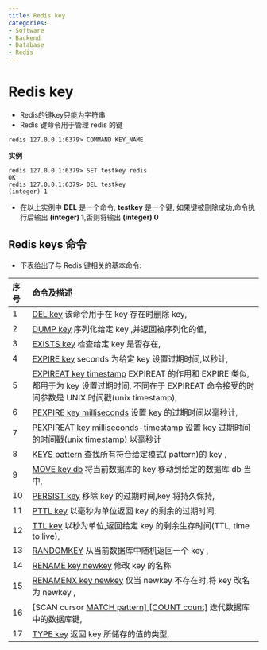 ```yaml
---
title: Redis key
categories:
- Software
- Backend
- Database
- Redis
---
```

# Redis key

- Redis的键key只能为字符串
- Redis 键命令用于管理 redis 的键

```
redis 127.0.0.1:6379> COMMAND KEY_NAME
```

**实例**

```
redis 127.0.0.1:6379> SET testkey redis
OK
redis 127.0.0.1:6379> DEL testkey
(integer) 1
```

- 在以上实例中 **DEL** 是一个命令, **testkey** 是一个键, 如果键被删除成功,命令执行后输出 **(integer) 1**,否则将输出 **(integer) 0**

## Redis keys 命令

- 下表给出了与 Redis 键相关的基本命令:

| 序号 | 命令及描述                                                   |
| :--- | :----------------------------------------------------------- |
| 1    | [DEL key](https://www.runoob.com/redis/keys-del.html) 该命令用于在 key 存在时删除 key, |
| 2    | [DUMP key](https://www.runoob.com/redis/keys-dump.html)  序列化给定 key ,并返回被序列化的值, |
| 3    | [EXISTS key](https://www.runoob.com/redis/keys-exists.html)  检查给定 key 是否存在, |
| 4    | [EXPIRE key](https://www.runoob.com/redis/keys-expire.html) seconds 为给定 key 设置过期时间,以秒计, |
| 5    | [EXPIREAT key timestamp](https://www.runoob.com/redis/keys-expireat.html)  EXPIREAT 的作用和 EXPIRE 类似,都用于为 key 设置过期时间, 不同在于 EXPIREAT 命令接受的时间参数是 UNIX 时间戳(unix timestamp), |
| 6    | [PEXPIRE key milliseconds](https://www.runoob.com/redis/keys-pexpire.html)  设置 key 的过期时间以毫秒计, |
| 7    | [PEXPIREAT key milliseconds-timestamp](https://www.runoob.com/redis/keys-pexpireat.html)  设置 key 过期时间的时间戳(unix timestamp) 以毫秒计 |
| 8    | [KEYS pattern](https://www.runoob.com/redis/keys-keys.html)  查找所有符合给定模式( pattern)的 key , |
| 9    | [MOVE key db](https://www.runoob.com/redis/keys-move.html)  将当前数据库的 key 移动到给定的数据库 db 当中, |
| 10   | [PERSIST key](https://www.runoob.com/redis/keys-persist.html)  移除 key 的过期时间,key 将持久保持, |
| 11   | [PTTL key](https://www.runoob.com/redis/keys-pttl.html)  以毫秒为单位返回 key 的剩余的过期时间, |
| 12   | [TTL key](https://www.runoob.com/redis/keys-ttl.html)  以秒为单位,返回给定 key 的剩余生存时间(TTL, time to live), |
| 13   | [RANDOMKEY](https://www.runoob.com/redis/keys-randomkey.html)  从当前数据库中随机返回一个 key , |
| 14   | [RENAME key newkey](https://www.runoob.com/redis/keys-rename.html)  修改 key 的名称 |
| 15   | [RENAMENX key newkey](https://www.runoob.com/redis/keys-renamenx.html)  仅当 newkey 不存在时,将 key 改名为 newkey , |
| 16   | [SCAN cursor [MATCH pattern\] [COUNT count]](https://www.runoob.com/redis/keys-scan.html)  迭代数据库中的数据库键, |
| 17   | [TYPE key](https://www.runoob.com/redis/keys-type.html)  返回 key 所储存的值的类型, |